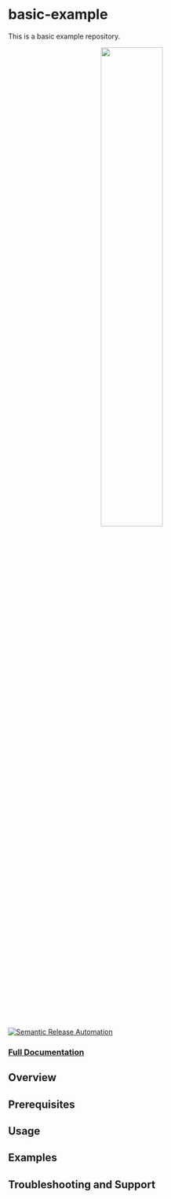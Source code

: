 # basic-example

This is a basic example repository.

[<p align="center"><img width=50% src="https://github.com/Sumo-Logic-IAA/github-assets/blob/main/assets/images/sumo_logic/logo/on-screen/svg-vector-files/sumologic_logo_sumoblue_rgb.svg" /></p>](https://github.com/orgs/Sumo-Logic-IAA/repositories)

&nbsp;

[![Semantic Release Automation](https://github.com/Sumo-Logic-IAA/basic-example/actions/workflows/semantic-release.yaml/badge.svg)](https://github.com/Sumo-Logic-IAA/basic-example/actions/workflows/semantic-release.yaml)

### [Full Documentation](https://sumo-logic-iaa.github.io/basic-example/)

## Overview

## Prerequisites

## Usage

## Examples

## Troubleshooting and Support

